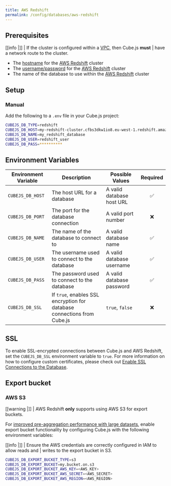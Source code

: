 ```yaml
---
title: AWS Redshift
permalink: /config/databases/aws-redshift
---
```


## Prerequisites

<!-- prettier-ignore-start -->
[[info |]]
| If the cluster is configured within a [VPC][aws-vpc], then Cube.js **must**
| have a network route to the cluster.
<!-- prettier-ignore-end -->

- The [hostname][aws-redshift-docs-connection-string] for the [AWS
  Redshift][aws-redshift] cluster
- The [username/password][aws-redshift-docs-users] for the [AWS
  Redshift][aws-redshift] cluster
- The name of the database to use within the [AWS Redshift][aws-redshift]
  cluster

## Setup

### Manual

Add the following to a `.env` file in your Cube.js project:

```bash
CUBEJS_DB_TYPE=redshift
CUBEJS_DB_HOST=my-redshift-cluster.cfbs3dkw1io8.eu-west-1.redshift.amazonaws.com
CUBEJS_DB_NAME=my_redshift_database
CUBEJS_DB_USER=redshift_user
CUBEJS_DB_PASS=**********
```

## Environment Variables

| Environment Variable | Description                                                             | Possible Values           | Required |
| -------------------- | ----------------------------------------------------------------------- | ------------------------- | :------: |
| `CUBEJS_DB_HOST`     | The host URL for a database                                             | A valid database host URL |    ✅    |
| `CUBEJS_DB_PORT`     | The port for the database connection                                    | A valid port number       |    ❌    |
| `CUBEJS_DB_NAME`     | The name of the database to connect to                                  | A valid database name     |    ✅    |
| `CUBEJS_DB_USER`     | The username used to connect to the database                            | A valid database username |    ✅    |
| `CUBEJS_DB_PASS`     | The password used to connect to the database                            | A valid database password |    ✅    |
| `CUBEJS_DB_SSL`      | If `true`, enables SSL encryption for database connections from Cube.js | `true`, `false`           |    ❌    |

## SSL

To enable SSL-encrypted connections between Cube.js and AWS Redshift, set the
`CUBEJS_DB_SSL` environment variable to `true`. For more information on how to
configure custom certificates, please check out [Enable SSL Connections to the
Database][ref-recipe-enable-ssl].

## Export bucket

### AWS S3

<!-- prettier-ignore-start -->
[[warning |]]
| AWS Redshift **only** supports using AWS S3 for export buckets.
<!-- prettier-ignore-end -->

For [improved pre-aggregation performance with large
datasets][ref-caching-large-preaggs], enable export bucket functionality by
configuring Cube.js with the following environment variables:

<!-- prettier-ignore-start -->
[[info |]]
| Ensure the AWS credentials are correctly configured in IAM to allow reads and
| writes to the export bucket in S3.
<!-- prettier-ignore-end -->

```bash
CUBEJS_DB_EXPORT_BUCKET_TYPE=s3
CUBEJS_DB_EXPORT_BUCKET=my.bucket.on.s3
CUBEJS_DB_EXPORT_BUCKET_AWS_KEY=<AWS_KEY>
CUBEJS_DB_EXPORT_BUCKET_AWS_SECRET=<AWS_SECRET>
CUBEJS_DB_EXPORT_BUCKET_AWS_REGION=<AWS_REGION>
```

[aws-redshift-docs-connection-string]:
  https://docs.aws.amazon.com/redshift/latest/mgmt/configuring-connections.html#connecting-drivers
[aws-redshift-docs-users]:
  https://docs.aws.amazon.com/redshift/latest/dg/r_Users.html
[aws-redshift]: https://aws.amazon.com/redshift/
[aws-vpc]: https://aws.amazon.com/vpc/
[ref-caching-large-preaggs]: /using-pre-aggregations#large-pre-aggregations
[ref-recipe-enable-ssl]: /recipes/enable-ssl-connections-to-database
